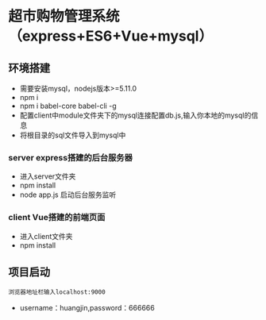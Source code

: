# 超市购物管理系统（express+ES6+Vue+mysql）

## 环境搭建
* 需要安装mysql，nodejs版本>=5.11.0
* npm i
* npm i babel-core babel-cli -g
* 配置client中module文件夹下的mysql连接配置db.js,输入你本地的mysql的信息
* 将根目录的sql文件导入到mysql中

### server express搭建的后台服务器
* 进入server文件夹 
* npm install
* node app.js 启动后台服务监听

### client Vue搭建的前端页面
* 进入client文件夹
* npm install 

## 项目启动
 ` 浏览器地址栏输入localhost:9000 `
 * username：huangjin,password：666666

